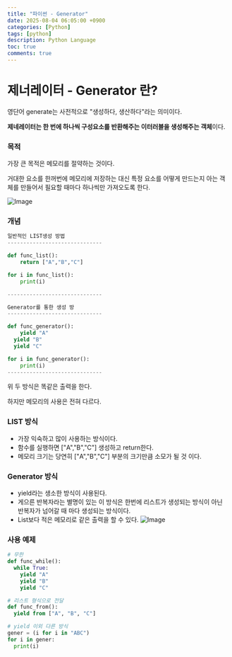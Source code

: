 ```yaml
---
title: "파이썬 - Generator"
date: 2025-08-04 06:05:00 +0900
categories: [Python]
tags: [python]
description: Python Language
toc: true
comments: true
---
```


# 제너레이터 - Generator 란?

영단어 generate는 사전적으로 "생성하다, 생산하다"라는 의미이다.

**제네레이터는 한 번에 하나씩 구성요소를 반환해주는 이터러블을 생성해주는 객체**이다.

### 목적 

가장 큰 목적은 메모리를 절약하는 것이다.

거대한 요소를 한꺼번에 메모리에 저장하는 대신 특정 요소를 어떻게 만드는지 아는 객체를 만들어서 필요할 때마다 하나씩만 가져오도록 한다.

![Image](https://prod-files-secure.s3.us-west-2.amazonaws.com/e6db513d-ec54-40ff-aa74-2487b0bcfe15/96e960a1-9b1c-4157-ade1-53664e2fca73/Untitled.png?X-Amz-Algorithm=AWS4-HMAC-SHA256&X-Amz-Content-Sha256=UNSIGNED-PAYLOAD&X-Amz-Credential=ASIAZI2LB466UAN3FLGC%2F20250804%2Fus-west-2%2Fs3%2Faws4_request&X-Amz-Date=20250804T072129Z&X-Amz-Expires=3600&X-Amz-Security-Token=IQoJb3JpZ2luX2VjEAcaCXVzLXdlc3QtMiJHMEUCIQCD7m1aN7nLQKQWOoB9EjdZuFsxmgGwIb7ylVymq9P4rAIgQ5HEhAqxfN9a41YV3q2myTEMnba4XcOO0W1vY%2F4n7IUq%2FwMIQBAAGgw2Mzc0MjMxODM4MDUiDEg58dAcBCtRHreXUCrcA2E45Xry3A6kdrlPSjApcWVWTzAgxS87s4f5C67aUHuJeTQPw4%2FtVYsVgZmCHNCEMnarBpl%2FiVNY6RcHbme43l2qW%2FSPPPZqNRKgRLqekWrYPQ57k1xMF9cSRX3aeDEZqtrhp63wLTCU2AaKc%2BOb%2Fs69%2BCHvG0sz7m8pgsJP5Yy4SUAIaJA6m0QlUYYDz7tgV57f4NoB%2F1u4yoTsn5T56oUJ9jKld0QQYAbOwzZYgNPRVKv%2FrlxUJG0eh0Rmzbj2HwrjN4lS8hUAuoa9iC723gbKv1NZZDiAy8NRU%2BRDZYcaWJf2QOmD0MnDoeWdsVGIXcBfW%2B2Eg8xaApq1rjSSPKkhMlfmGpLElMmekvMZfeo4NeRgZZB%2B1DCrPkI3qFZowpwJjb%2FdqusUOkT9V6yKSlmpX3zEgnn046330Av4GCUyUekLm58tgW8LumdUMLOA540fyAvrQuurod3EinB%2FNkdG%2FPIlTNDppkeBoNL3rxc8tzwEkjILSUF5oxMP%2FjJLGcjFSkd%2ByYE8uB8QIbRw6l5IaCWE7asUf5JUVIvWud6wXf7otUIU9vOlS5wnkAe9fbWbIxzLW7%2FlQjEtWhmlVs6pcrQJ38FP89jbdF25Z40k6qoKM69H%2FjqIUGp4MKW4wcQGOqUBobcRr4UjnbyHGRlYzkPEqy5zenhSbs9Bqr9ku0EryXTiWqZppKnpolTA8ufWZB%2FL%2BmBoX%2FelRphLo5PoXe0ogiJZzZT43k6ythMCWjlDjvi%2BXZB%2Fr3p6JjyrfaSmqOzddYl9In%2B%2FdYML9WRp96ZNW81%2FY1xu2egK6TkWeSWipEeAVqLmr5JxuXqDU6hs6Bxep3we9NAMICMOPJ2U5nAB1K4z%2FmUy&X-Amz-Signature=ca00b19005242702503c613be529f37d90cf2199a7d33f347f20d6898c84558a&X-Amz-SignedHeaders=host&x-amz-checksum-mode=ENABLED&x-id=GetObject)

### 개념

```python
일반적인 LIST생성 방법
------------------------------

def func_list():
	return ["A","B","C"]

for i in func_list():
	print(i)

------------------------------

Generator를 통한 생성 방
------------------------------

def func_generator():
	yield "A"
  yield "B"
  yield "C"

for i in func_generator():
	print(i)
------------------------------

```

위 두 방식은 똑같은 출력을 한다. 

하지만 메모리의 사용은 전혀 다르다.

### LIST 방식

- 가장 익숙하고 많이 사용하는 방식이다.
- 함수를 실행하면 ["A","B","C"] 생성하고 return한다.
- 메모리 크기는 당연히 ["A","B","C"] 부분의 크기만큼 소모가 될 것 이다.
### Generator 방식

- yield라는 생소한 방식이 사용된다.
- 게으른 반복자라는 별명이 있는 이 방식은 한번에 리스트가 생성되는 방식이 아닌 반복자가 넘어갈 때 마다 생성되는 방식이다. 
- List보다 적은 메모리로 같은 출력을 할 수 있다.
![Image](https://prod-files-secure.s3.us-west-2.amazonaws.com/e6db513d-ec54-40ff-aa74-2487b0bcfe15/96e960a1-9b1c-4157-ade1-53664e2fca73/Untitled.png?X-Amz-Algorithm=AWS4-HMAC-SHA256&X-Amz-Content-Sha256=UNSIGNED-PAYLOAD&X-Amz-Credential=ASIAZI2LB466UAN3FLGC%2F20250804%2Fus-west-2%2Fs3%2Faws4_request&X-Amz-Date=20250804T072129Z&X-Amz-Expires=3600&X-Amz-Security-Token=IQoJb3JpZ2luX2VjEAcaCXVzLXdlc3QtMiJHMEUCIQCD7m1aN7nLQKQWOoB9EjdZuFsxmgGwIb7ylVymq9P4rAIgQ5HEhAqxfN9a41YV3q2myTEMnba4XcOO0W1vY%2F4n7IUq%2FwMIQBAAGgw2Mzc0MjMxODM4MDUiDEg58dAcBCtRHreXUCrcA2E45Xry3A6kdrlPSjApcWVWTzAgxS87s4f5C67aUHuJeTQPw4%2FtVYsVgZmCHNCEMnarBpl%2FiVNY6RcHbme43l2qW%2FSPPPZqNRKgRLqekWrYPQ57k1xMF9cSRX3aeDEZqtrhp63wLTCU2AaKc%2BOb%2Fs69%2BCHvG0sz7m8pgsJP5Yy4SUAIaJA6m0QlUYYDz7tgV57f4NoB%2F1u4yoTsn5T56oUJ9jKld0QQYAbOwzZYgNPRVKv%2FrlxUJG0eh0Rmzbj2HwrjN4lS8hUAuoa9iC723gbKv1NZZDiAy8NRU%2BRDZYcaWJf2QOmD0MnDoeWdsVGIXcBfW%2B2Eg8xaApq1rjSSPKkhMlfmGpLElMmekvMZfeo4NeRgZZB%2B1DCrPkI3qFZowpwJjb%2FdqusUOkT9V6yKSlmpX3zEgnn046330Av4GCUyUekLm58tgW8LumdUMLOA540fyAvrQuurod3EinB%2FNkdG%2FPIlTNDppkeBoNL3rxc8tzwEkjILSUF5oxMP%2FjJLGcjFSkd%2ByYE8uB8QIbRw6l5IaCWE7asUf5JUVIvWud6wXf7otUIU9vOlS5wnkAe9fbWbIxzLW7%2FlQjEtWhmlVs6pcrQJ38FP89jbdF25Z40k6qoKM69H%2FjqIUGp4MKW4wcQGOqUBobcRr4UjnbyHGRlYzkPEqy5zenhSbs9Bqr9ku0EryXTiWqZppKnpolTA8ufWZB%2FL%2BmBoX%2FelRphLo5PoXe0ogiJZzZT43k6ythMCWjlDjvi%2BXZB%2Fr3p6JjyrfaSmqOzddYl9In%2B%2FdYML9WRp96ZNW81%2FY1xu2egK6TkWeSWipEeAVqLmr5JxuXqDU6hs6Bxep3we9NAMICMOPJ2U5nAB1K4z%2FmUy&X-Amz-Signature=ca00b19005242702503c613be529f37d90cf2199a7d33f347f20d6898c84558a&X-Amz-SignedHeaders=host&x-amz-checksum-mode=ENABLED&x-id=GetObject)

### 사용 예제

```python
# 무한
def func_while():
  while True:
    yield "A"
    yield "B"
    yield "C"

# 리스트 형식으로 전달 
def func_from():
  yield from ["A", "B", "C"]

# yield 이외 다른 방식
gener = (i for i in "ABC")
for i in gener:
  print(i)
```


